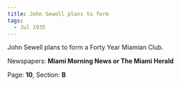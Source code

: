 ```yaml
---  
title: John Sewell plans to form  
tags:  
  - Jul 1935  
---  
```

  
John Sewell plans to form a Forty Year Miamian Club.  
  
Newspapers: **Miami Morning News or The Miami Herald**  
  
Page: **10**, Section: **B** 
